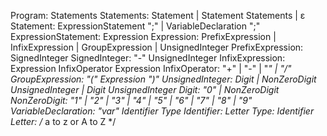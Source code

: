 Program: Statements
Statements: Statement | Statement Statements | ε
Statement: ExpressionStatement ";" | VariableDeclaration ";"
ExpressionStatement: Expression
Expression: PrefixExpression | InfixExpression | GroupExpression | UnsignedInteger
PrefixExpression: SignedInteger
SignedInteger: "-" UnsignedInteger
InfixExpression: Expression InfixOperator Expression
InfixOperator: "+" | "-" | "*" | "/"
GroupExpression: "(" Expression ")"
UnsignedInteger: Digit | NonZeroDigit UnsignedInteger | Digit UnsignedInteger
Digit: "0" | NonZeroDigit
NonZeroDigit: "1" | "2" | "3" | "4" | "5" | "6" | "7" | "8" | "9"
VariableDeclaration: "var" Identifier Type
Identifier: Letter
Type: Identifier
Letter: /* a to z or A to Z */